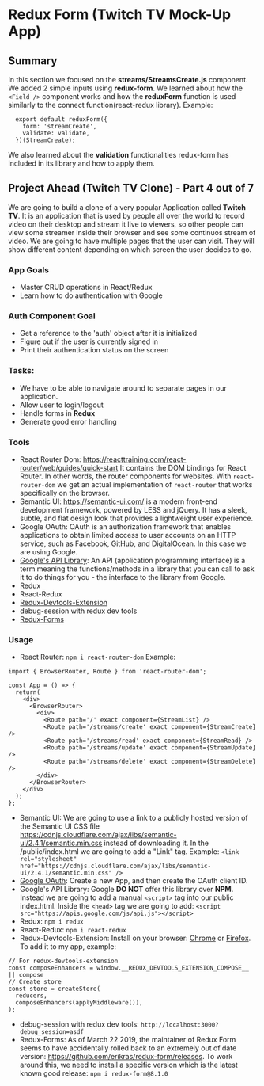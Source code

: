 # Redux Form (Twitch TV Mock-Up App)

## Summary
In this section we focused on the **streams/StreamsCreate.js** component. We added 2 simple inputs using **redux-form**. We learned about how the `<Field />` component works and how the **reduxForm** function is used similarly to the connect function(react-redux library). Example:
```
  export default reduxForm({
    form: 'streamCreate',
    validate: validate,
  })(StreamCreate);
```

We also learned about the **validation** functionalities redux-form has included in its library and how to apply them.

## Project Ahead (Twitch TV Clone) - Part 4 out of 7
We are going to build a clone of a very popular Application called **Twitch TV**. It is an application that is used by people all over the world to record video on their desktop and stream it live to viewers, so other people can view some streamer inside their browser and see some continuos stream of video. We are going to have multiple pages that the user can visit. They will show different content depending on which screen the user decides to go. 

### App Goals
- Master CRUD operations in React/Redux
- Learn how to do authentication with Google

### Auth Component Goal
- Get a reference to the 'auth' object after it is initialized
- Figure out if the user is currently signed in
- Print their authentication status on the screen

### Tasks:
- We have to be able to navigate around to separate pages in our application.
- Allow user to login/logout
- Handle forms in **Redux**
- Generate good error handling

### Tools
- React Router Dom: https://reacttraining.com/react-router/web/guides/quick-start It contains the DOM bindings for React Router. In other words, the router components for websites. With `react-router-dom` we get an actual implementation of `react-router` that works specifically on the browser.
- Semantic UI: https://semantic-ui.com/ is a modern front-end development framework, powered by LESS and jQuery. It has a sleek, subtle, and flat design look that provides a lightweight user experience.
- Google OAuth: OAuth is an authorization framework that enables applications to obtain limited access to user accounts on an HTTP service, such as Facebook, GitHub, and DigitalOcean. In this case we are using Google.
- [Google's API Library](https://developers.google.com/identity/sign-in/web/reference#authentication): An API (application programming interface) is a term meaning the functions/methods in a library that you can call to ask it to do things for you - the interface to the library from Google.
- Redux
- React-Redux
- [Redux-Devtools-Extension](https://github.com/zalmoxisus/redux-devtools-extension)
- debug-session with redux dev tools
- [Redux-Forms](https://redux-form.com/8.2.2/)

### Usage
- React Router: `npm i react-router-dom` Example:
```
import { BrowserRouter, Route } from 'react-router-dom';

const App = () => {
  return(
    <div>
      <BrowserRouter>
        <div>
          <Route path='/' exact component={StreamList} />
          <Route path='/streams/create' exact component={StreamCreate} />
          <Route path='/streams/read' exact component={StreamRead} />
          <Route path='/streams/update' exact component={StreamUpdate} />
          <Route path='/streams/delete' exact component={StreamDelete} />
        </div>
      </BrowserRouter>
    </div>
  );
};
```
- Semantic UI: We are going to use a link to a publicly hosted version of the Semantic UI CSS file https://cdnjs.cloudflare.com/ajax/libs/semantic-ui/2.4.1/semantic.min.css instead of downloading it. In the /public/index.html we are going to add a "Link" tag. Example: `<link rel="stylesheet" href="https://cdnjs.cloudflare.com/ajax/libs/semantic-ui/2.4.1/semantic.min.css" />`
- [Google OAuth](https://console.developers.google.com/apis/credentials/consent?project=twitchtv-mock-up-app&folder&duration=P1D): Create a new App, and then create the OAuth client ID.
- Google's API Library: Google **DO NOT** offer this library over **NPM**. Instead we are going to add a manual `<script>` tag into our public index.html. Inside the `<head>` tag we are going to add: `<script src="https://apis.google.com/js/api.js"></script>`
- Redux: `npm i redux`
- React-Redux: `npm i react-redux`
- Redux-Devtools-Extension: Install on your browser: [Chrome](https://chrome.google.com/webstore/detail/redux-devtools/lmhkpmbekcpmknklioeibfkpmmfibljd) or [Firefox](https://addons.mozilla.org/en-US/firefox/addon/reduxdevtools/). To add it to my app, example:
```
// For redux-devtools-extension
const composeEnhancers = window.__REDUX_DEVTOOLS_EXTENSION_COMPOSE__ || compose
// Create store
const store = createStore(
  reducers,
  composeEnhancers(applyMiddleware()),
);
```
- debug-session with redux dev tools: `http://localhost:3000?debug_session=asdf`
- Redux-Forms: As of March 22 2019, the maintainer of Redux Form seems to have accidentally rolled back to an extremely out of date version: https://github.com/erikras/redux-form/releases. To work around this, we need to install a specific version which is the latest known good release: `npm i redux-form@8.1.0`



